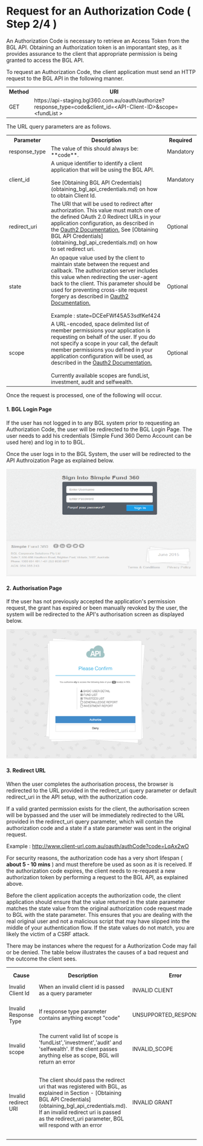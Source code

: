 # Request for an Authorization Code ( Step 2/4 )

An Authorization Code is necessary to retrieve an Access Token from the BGL API.  Obtaining an Authorization token is an imporantant step, as it provides assurance to the client that appropriate permission is being granted to access the BGL API.

To request an Authorization Code, the client application must send an HTTP request to the BGL API in the following manner.

<table>
    <tr>
        <th>Method</th>
        <th>URI</th>
    </tr>
    <tr>
        <td>GET</td>
        <td>https://api-staging.bgl360.com.au/oauth/authorize?response_type=code&client_id=&lt;API-Client-ID&gt;&scope=&lt;fundList &gt;</td>
    </tr>
</table>

The URL query parameters are as follows.

<table>
    <tr>
        <th>Parameter</th>
        <th>Description</th>
        <th>Required</th>
    </tr>
    <tr>
        <td>response_type</td>
        <td>The value of this should always be: **code**.</td>
        <td>Mandatory</td>
    </tr>
    <tr>
        <td>client_id</td>
        <td>A unique identifier to identify a client application that will be using the BGL API.
        <br><br>See [Obtaining BGL API Credentials](obtaining_bgl_api_credentials.md) on how to obtain Client Id.</td>
        <td>Mandatory</td>
    </tr>
    <tr>
        <td>redirect_uri</td>
        <td>The URI that will be used to redirect after authorization.  This value must match one of the defined OAuth 2.0 Redirect URLs in your application configuration, as described in the <a href="http://tools.ietf.org/html/rfc6749#section-3.1.2">Oauth2 Documentation.</a>  See [Obtaining BGL API Credentials](obtaining_bgl_api_credentials.md) on how to set redirect uri.</td>
        <td>Optional</td>
    </tr>
    <tr>
        <td>state</td>
        <td>An opaque value used by the client to maintain state between the request and callback. The authorization server includes this value when redirecting the user-agent back to the client. This parameter should be used for preventing cross-site request forgery as described in <a href="http://tools.ietf.org/html/rfc6749#section-10.12">Oauth2 Documentation.</a><br><br> Example : state=DCEeFWf45A53sdfKef424</td>
        <td>Optional</td>
    </tr>
    <tr>
        <td>scope</td>
        <td>A URL-encoded, space delimited list of member permissions your application is requesting on behalf of the user.  If you do not specify a scope in your call, the default member permissions you defined in your application configuration will be used, as described in the <a href="http://tools.ietf.org/html/rfc6749#section-3.3">Oauth2 Documentation.</a><br><br> Currently available scopes are fundList, investment, audit and selfwealth.</td>
        <td>Optional</td>
    </tr>
</table>

Once the request is processed, one of the following will occur.

#### 1. BGL Login Page

If the user has not logged in to any BGL system prior to requesting an Authorization Code, the user will be redirected to the BGL Login Page.  The user needs to add his credentials (Simple Fund 360 Demo Account can be used here) and log in to to BGL.

Once the user logs in to the BGL System, the user will be redirected to the API Authroization Page as explained below.

![logo](../images/BGLAuthenticationScreen.png "BGL Authentication Page")


#### 2. Authorisation Page

If the user has not previously accepted the application's permission request, the grant has expired or been manually revoked by the user, the system will be redirected to the API's authorisation screen as displayed below.

![logo](../images/APIAuthorizationScreen.png "API Authorization Page")

#### 3. Redirect URL

When the user completes the authorisation process, the browser is redirected to the URL  provided in the redirect_uri query parameter or default redirect_uri in the API setup, with the authorization code.

If a valid granted permission exists for the client, the authorisation screen will be bypassed and the user will be immediately redirected to the URL provided in the redirect_uri query parameter, which will contain the authorization code and a state if a state parameter was sent in the original request.

Example : http://www.client-url.com.au/oauth/authCode?code=LqAx2wO

For security reasons, the authorization code has a very short lifespan ( **about 5 - 10 mins** ) and must therefore be used as soon as it is received.  If the authorization code expires, the client needs to re-request a new authorization token by performing a request to the BGL API, as explained above.

Before the client application accepts the authorization code, the client application should ensure that the value returned in the state parameter matches the state value from the original authorization code request made to BGL with the state parameter. This ensures that you are dealing with the real original user and not a malicious script that may have slipped into the middle of your authentication flow.  If the state values do not match, you are likely the victim of a CSRF attack.

There may be instances where the request for a Authorization Code may fail or be denied.  The table below illustrates the causes of a bad request and the outcome the client sees.

<table>
    <tr>
        <th>Cause</th>
        <th>Description</th>
        <th>Error</th>
        <th>Error Description</th>
    </tr>
    <tr>
        <td>Invalid Client Id</td>
        <td>When an invalid client id is passed as a query parameter</td>
        <td>INVALID CLIENT</td>
        <td>BAD CLIENT CREDENTIALS</td>
    </tr>
    <tr>
        <td>Invalid Response Type</td>
        <td>If response type parameter contains anything except "code"</td>
        <td>UNSUPPORTED_RESPONSE_TYPE</td>
        <td>UNSUPPORTED RESPONSE TYPE &lt;The passed invalid code&gt;</td>
    </tr>
    <tr>
        <td>Invalid scope</td>
        <td>The current valid list of scope is 'fundList','investment','audit' and 'selfwealth'. If the client passes anything else as scope, BGL will return an error</td>
        <td>INVALID_SCOPE</td>
        <td>Invalid scope : &lt;The invalid scope passed&gt;</td>
    </tr>
    <tr>
        <td>Invalid redirect URI</td>
        <td>The client should pass the redirect uri that was registered with BGL, as explained in Section - [Obtaining BGL API Credentials](obtaining_bgl_api_credentials.md). If an invalid redirect uri is passed as the redirect_uri parameter, BGL will respond with an error</td>
        <td>INVALID GRANT</td>
        <td>INVALID REDIRECT: &lt;passed invalid uri&gt; DOES NOT MATCH ONE OF THE REGISTERED VALUES: [&lt;the url that is registered with the system&gt;]</td>
    </tr>

</table>
